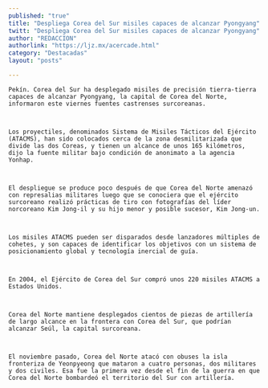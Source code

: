```yaml
---
published: "true"
title: "Despliega Corea del Sur misiles capaces de alcanzar Pyongyang"
twitt: "Despliega Corea del Sur misiles capaces de alcanzar Pyongyang"
author: "REDACCION"
authorlink: "https://ljz.mx/acercade.html"
category: "Destacadas"
layout: "posts"

---
```



  
    Pekín. Corea del Sur ha desplegado misiles de precisión tierra-tierra capaces de alcanzar Pyongyang, la capital de Corea del Norte, informaron este viernes fuentes castrenses surcoreanas.
  
  
  
    Los proyectiles, denominados Sistema de Misiles Tácticos del Ejército (ATACMS), han sido colocados cerca de la zona desmilitarizada que divide las dos Coreas, y tienen un alcance de unos 165 kilómetros, dijo la fuente militar bajo condición de anonimato a la agencia Yonhap.
  
  
  
    El despliegue se produce poco después de que Corea del Norte amenazó con represalias militares luego que se conociera que el ejército surcoreano realizó prácticas de tiro con fotografías del líder norcoreano Kim Jong-il y su hijo menor y posible sucesor, Kim Jong-un.
  
  
  
    Los misiles ATACMS pueden ser disparados desde lanzadores múltiples de cohetes, y son capaces de identificar los objetivos con un sistema de posicionamiento global y tecnología inercial de guía.
  
  
  
    En 2004, el Ejército de Corea del Sur compró unos 220 misiles ATACMS a Estados Unidos.
  
  
  
    Corea del Norte mantiene desplegados cientos de piezas de artillería de largo alcance en la frontera con Corea del Sur, que podrían alcanzar Seúl, la capital surcoreana.
  
  
  
    El noviembre pasado, Corea del Norte atacó con obuses la isla fronteriza de Yeonpyeong que mataron a cuatro personas, dos militares y dos civiles. Esa fue la primera vez desde el fin de la guerra en que Corea del Norte bombardeó el territorio del Sur con artillería.
  

